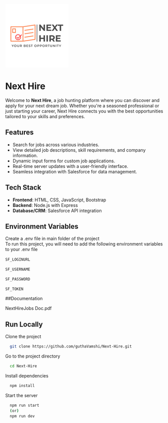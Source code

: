 
![Logo](Public/Images/next-hire.png)

# Next Hire

Welcome to **Next Hire**, a job hunting platform where you can discover and apply for your next dream job. Whether you're a seasoned professional or just starting your career, Next Hire connects you with the best opportunities tailored to your skills and preferences.

## Features
- Search for jobs across various industries.
- View detailed job descriptions, skill requirements, and company information.
- Dynamic input forms for custom job applications.
- Real-time server updates with a user-friendly interface.
- Seamless integration with Salesforce for data management.

## Tech Stack
- **Frontend**: HTML, CSS, JavaScript, Bootstrap
- **Backend**: Node.js with Express
- **Database/CRM**: Salesforce API integration


## Environment Variables
Create a .env file in main folder of the project </br>
To run this project, you will need to add the following environment variables to your .env file

`SF_LOGINURL`

`SF_USERNAME`

`SF_PASSWORD`

`SF_TOKEN`

##Documentation

NextHireJobs Doc.pdf
## Run Locally

Clone the project

```bash
  git clone https://github.com/guthaVamshi/Next-Hire.git
```

Go to the project directory

```bash
  cd Next-Hire
```

Install dependencies

```bash
  npm install
```

Start the server

```bash
  npm run start 
  (or)
  npm run dev
```


